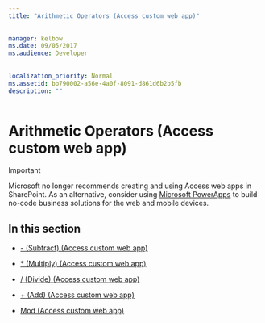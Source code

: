 ```yaml
---
title: "Arithmetic Operators (Access custom web app)"
  
  
manager: kelbow
ms.date: 09/05/2017
ms.audience: Developer
 
  
localization_priority: Normal
ms.assetid: bb790002-a56e-4a0f-8091-d861d6b2b5fb
description: ""
---
```


# Arithmetic Operators (Access custom web app)

> [!IMPORTANT]
> Microsoft no longer recommends creating and using Access web apps in SharePoint. As an alternative, consider using [Microsoft PowerApps](https://powerapps.microsoft.com/en-us/) to build no-code business solutions for the web and mobile devices. 
  
## In this section

- [- (Subtract) (Access custom web app)](subtractaccess-custom-web-app.md)
    
- [\* (Multiply) (Access custom web app)](multiplyaccess-custom-web-app.md)
    
- [/ (Divide) (Access custom web app)](divideaccess-custom-web-app.md)
    
- [+ (Add) (Access custom web app)](plusaddaccess-custom-web-app.md)
    
- [Mod (Access custom web app)](mod-access-custom-web-app.md)
    

